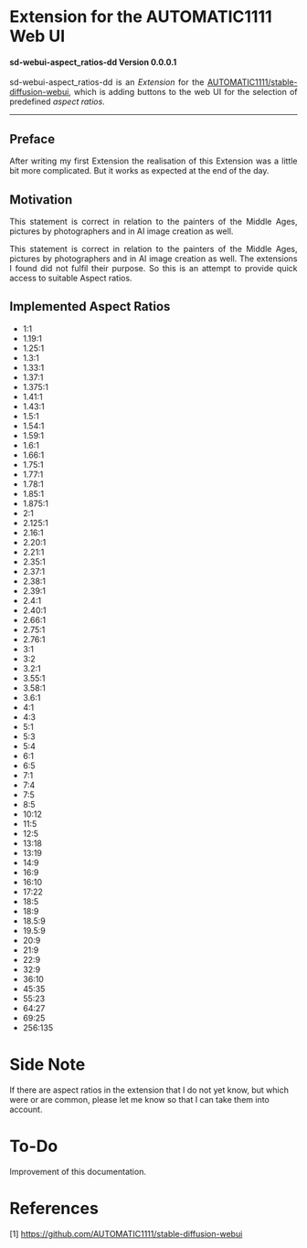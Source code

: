 
# Extension for the AUTOMATIC1111 Web UI
#### sd-webui-aspect_ratios-dd Version 0.0.0.1

<p align="justify">sd-webui-aspect_ratios-dd is an <i>Extension</i> for the <a href="https://github.com/AUTOMATIC1111/stable-diffusion-webui">AUTOMATIC1111/stable-diffusion-webui</a>, which is adding buttons to the web UI for the selection of predefined <i>aspect ratios</i>.</p>

---

## Preface

<p align="justify">After writing my first Extension the realisation of this Extension was a little bit more complicated. But it works as expected at the end of the day.</p>

## Motivation

<p align="justify">This statement is correct in relation to the painters of the Middle Ages, pictures by photographers and in AI image creation as well.</p>

<p align="justify">This statement is correct in relation to the painters of the Middle Ages, pictures by photographers and in AI image creation as well. The extensions I found did not fulfil their purpose. So this is an attempt to provide quick access to suitable Aspect ratios.</p>

## Implemented Aspect Ratios

* 1:1
* 1.19:1
* 1.25:1
* 1.3:1
* 1.33:1
* 1.37:1
* 1.375:1
* 1.41:1
* 1.43:1
* 1.5:1
* 1.54:1
* 1.59:1
* 1.6:1
* 1.66:1
* 1.75:1
* 1.77:1
* 1.78:1
* 1.85:1
* 1.875:1
* 2:1
* 2.125:1
* 2.16:1
* 2.20:1
* 2.21:1
* 2.35:1
* 2.37:1
* 2.38:1
* 2.39:1
* 2.4:1
* 2.40:1
* 2.66:1
* 2.75:1
* 2.76:1
* 3:1
* 3:2
* 3.2:1
* 3.55:1
* 3.58:1
* 3.6:1
* 4:1
* 4:3
* 5:1
* 5:3
* 5:4
* 6:1
* 6:5
* 7:1
* 7:4
* 7:5
* 8:5
* 10:12
* 11:5
* 12:5
* 13:18
* 13:19
* 14:9
* 16:9
* 16:10
* 17:22
* 18:5
* 18:9
* 18.5:9
* 19.5:9
* 20:9
* 21:9
* 22:9
* 32:9
* 36:10 
* 45:35
* 55:23
* 64:27
* 69:25
* 256:135

# Side Note

If there are aspect ratios in the extension that I do not yet know, but which were or are common, please let me know so that I can take them into account.

# To-Do

Improvement of this documentation.

# References

[1] https://github.com/AUTOMATIC1111/stable-diffusion-webui
